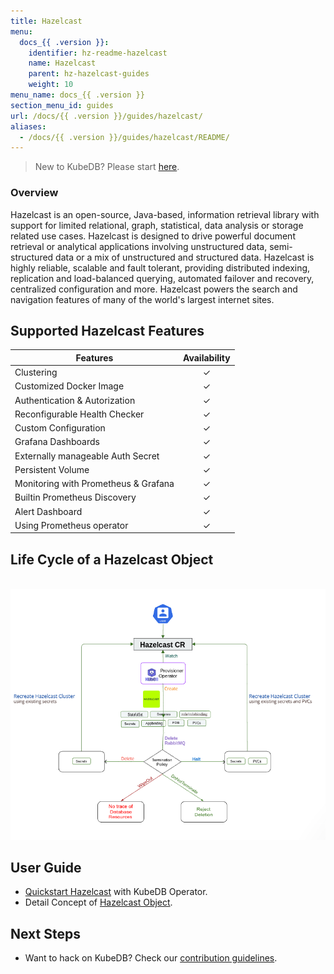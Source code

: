 ```yaml
---
title: Hazelcast
menu:
  docs_{{ .version }}:
    identifier: hz-readme-hazelcast
    name: Hazelcast
    parent: hz-hazelcast-guides
    weight: 10
menu_name: docs_{{ .version }}
section_menu_id: guides
url: /docs/{{ .version }}/guides/hazelcast/
aliases:
  - /docs/{{ .version }}/guides/hazelcast/README/
---
```


> New to KubeDB? Please start [here](/docs/README.md).

### Overview

Hazelcast is an open-source, Java-based, information retrieval library with support for limited relational, graph, statistical, data analysis or storage related use cases. Hazelcast is designed to drive powerful document retrieval or analytical applications involving unstructured data, semi-structured data or a mix of unstructured and structured data. Hazelcast is highly reliable, scalable and fault tolerant, providing distributed indexing, replication and load-balanced querying, automated failover and recovery, centralized configuration and more. Hazelcast powers the search and navigation features of many of the world's largest internet sites.

## Supported Hazelcast Features
| Features                                                                           | Availability |
|------------------------------------------------------------------------------------|:------------:|
| Clustering                                                                         |   &#10003;   |
| Customized Docker Image                                                            |   &#10003;   |
| Authentication & Autorization                                                      |   &#10003;   | 
| Reconfigurable Health Checker                                                      |   &#10003;   |
| Custom Configuration                                                               |   &#10003;   | 
| Grafana Dashboards                                                                 |   &#10003;   | 
| Externally manageable Auth Secret                                                  |   &#10003;   |
| Persistent Volume                                                                  |   &#10003;   |
| Monitoring with Prometheus & Grafana                                               |   &#10003;   |
| Builtin Prometheus Discovery                                                       |   &#10003;   | 
| Alert Dashboard                                                                    |   &#10003;   |
| Using Prometheus operator                                                          |   &#10003;   |

## Life Cycle of a Hazelcast Object

<p align="center">
  <img alt="lifecycle"  src="/docs/guides/hazelcast/quickstart/overview/images/Lifecycle-of-a-hazelcast-instance.png">
</p>

## User Guide

- [Quickstart Hazelcast](/docs/guides/hazelcast/quickstart/overview/index.md) with KubeDB Operator.
- Detail Concept of [Hazelcast Object](/docs/guides/hazelcast/concepts/hazelcast.md).


## Next Steps

- Want to hack on KubeDB? Check our [contribution guidelines](/docs/CONTRIBUTING.md).